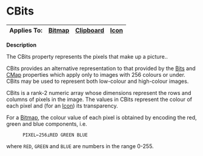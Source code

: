 



<h1 class="heading"><span class="name">CBits</span></h1>

| Applies To: | [Bitmap](../a-z/bitmap.md) | [Clipboard](../a-z/clipboard.md) | [Icon](../a-z/icon.md) |
| --- | --- | --- | ---  |


**Description**


The CBits property represents the pixels that make up a picture..


CBits provides an alternative representation to that provided by the [Bits](../a-z/bits.md) and [CMap](../a-z/cmap.md) properties which apply only to images with 256 colours or under. CBits may be used to represent both low-colour and high-colour images.


CBits is a rank-2 numeric array whose dimensions represent the rows and columns of pixels in the image. The values in CBits represent the colour of each pixel and (for an [Icon](../a-z/icon.md)) its transparency.


For a [Bitmap](../a-z/bitmap.md), the colour value of each pixel is obtained by encoding the red, green and blue components, i.e.
```apl
      PIXEL←256⊥RED GREEN BLUE
```


where `RED`, `GREEN` and `BLUE` are numbers in the range 0-255.


